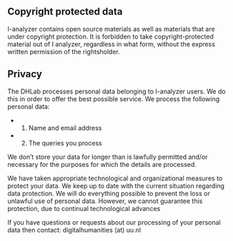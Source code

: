 ## Copyright protected data
I-analyzer contains open source materials as well as materials that are under copyright protection. It is forbidden to take copyright-protected material out of I analyzer, regardless in what form, without the express written permission of the rightsholder.

## Privacy
The DHLab processes personal data belonging to I-analyzer users. We do this in order to offer the best possible service. We process the following personal data:
- 1. Name and email address
- 2. The queries you process

We don’t store your data for longer than is lawfully permitted and/or necessary for the purposes for which the details are processed. 

We have taken appropriate technological and organizational measures to protect your data. We keep up to date with the current situation regarding data protection. We will do everything possible to prevent the loss or unlawful use of personal data. However, we cannot guarantee this protection, due to continual technological advances

If you have questions or requests about our processing of your personal data then contact: digitalhumanities (at) uu.nl
